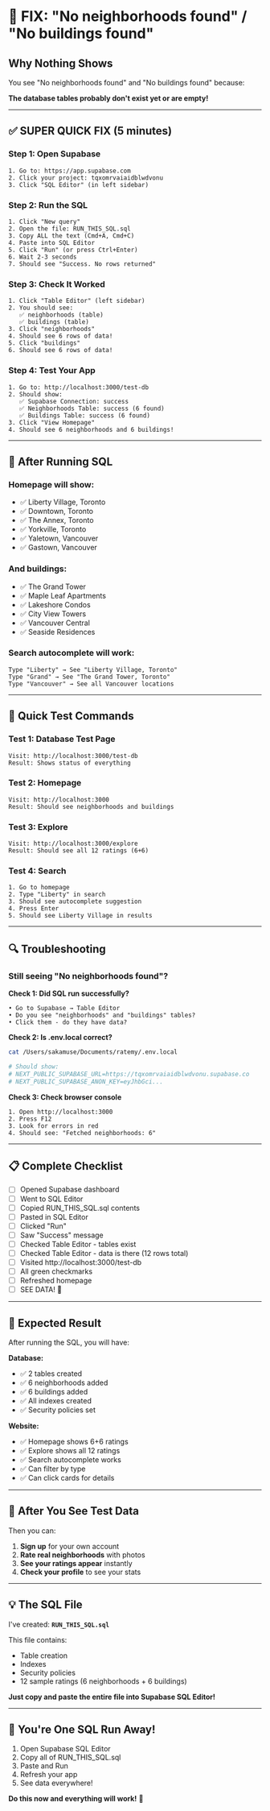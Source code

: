 # 🔧 FIX: "No neighborhoods found" / "No buildings found"

## Why Nothing Shows

You see "No neighborhoods found" and "No buildings found" because:

**The database tables probably don't exist yet or are empty!**

---

## ✅ SUPER QUICK FIX (5 minutes)

### Step 1: Open Supabase
```
1. Go to: https://app.supabase.com
2. Click your project: tqxomrvaiaidblwdvonu
3. Click "SQL Editor" (in left sidebar)
```

### Step 2: Run the SQL
```
1. Click "New query"
2. Open the file: RUN_THIS_SQL.sql
3. Copy ALL the text (Cmd+A, Cmd+C)
4. Paste into SQL Editor
5. Click "Run" (or press Ctrl+Enter)
6. Wait 2-3 seconds
7. Should see "Success. No rows returned"
```

### Step 3: Check It Worked
```
1. Click "Table Editor" (left sidebar)
2. You should see:
   ✅ neighborhoods (table)
   ✅ buildings (table)
3. Click "neighborhoods"
4. Should see 6 rows of data!
5. Click "buildings"
6. Should see 6 rows of data!
```

### Step 4: Test Your App
```
1. Go to: http://localhost:3000/test-db
2. Should show:
   ✅ Supabase Connection: success
   ✅ Neighborhoods Table: success (6 found)
   ✅ Buildings Table: success (6 found)
3. Click "View Homepage"
4. Should see 6 neighborhoods and 6 buildings!
```

---

## 🎯 After Running SQL

### Homepage will show:
- ✅ Liberty Village, Toronto
- ✅ Downtown, Toronto
- ✅ The Annex, Toronto
- ✅ Yorkville, Toronto
- ✅ Yaletown, Vancouver
- ✅ Gastown, Vancouver

### And buildings:
- ✅ The Grand Tower
- ✅ Maple Leaf Apartments
- ✅ Lakeshore Condos
- ✅ City View Towers
- ✅ Vancouver Central
- ✅ Seaside Residences

### Search autocomplete will work:
```
Type "Liberty" → See "Liberty Village, Toronto"
Type "Grand" → See "The Grand Tower, Toronto"
Type "Vancouver" → See all Vancouver locations
```

---

## 🧪 Quick Test Commands

### Test 1: Database Test Page
```
Visit: http://localhost:3000/test-db
Result: Shows status of everything
```

### Test 2: Homepage
```
Visit: http://localhost:3000
Result: Should see neighborhoods and buildings
```

### Test 3: Explore
```
Visit: http://localhost:3000/explore
Result: Should see all 12 ratings (6+6)
```

### Test 4: Search
```
1. Go to homepage
2. Type "Liberty" in search
3. Should see autocomplete suggestion
4. Press Enter
5. Should see Liberty Village in results
```

---

## 🔍 Troubleshooting

### Still seeing "No neighborhoods found"?

**Check 1: Did SQL run successfully?**
```
• Go to Supabase → Table Editor
• Do you see "neighborhoods" and "buildings" tables?
• Click them - do they have data?
```

**Check 2: Is .env.local correct?**
```bash
cat /Users/sakamuse/Documents/ratemy/.env.local

# Should show:
# NEXT_PUBLIC_SUPABASE_URL=https://tqxomrvaiaidblwdvonu.supabase.co
# NEXT_PUBLIC_SUPABASE_ANON_KEY=eyJhbGci...
```

**Check 3: Check browser console**
```
1. Open http://localhost:3000
2. Press F12
3. Look for errors in red
4. Should see: "Fetched neighborhoods: 6"
```

---

## 📋 Complete Checklist

- [ ] Opened Supabase dashboard
- [ ] Went to SQL Editor
- [ ] Copied RUN_THIS_SQL.sql contents
- [ ] Pasted in SQL Editor
- [ ] Clicked "Run"
- [ ] Saw "Success" message
- [ ] Checked Table Editor - tables exist
- [ ] Checked Table Editor - data is there (12 rows total)
- [ ] Visited http://localhost:3000/test-db
- [ ] All green checkmarks
- [ ] Refreshed homepage
- [ ] SEE DATA! 🎉

---

## 🎯 Expected Result

After running the SQL, you will have:

**Database:**
- ✅ 2 tables created
- ✅ 6 neighborhoods added
- ✅ 6 buildings added
- ✅ All indexes created
- ✅ Security policies set

**Website:**
- ✅ Homepage shows 6+6 ratings
- ✅ Explore shows all 12 ratings
- ✅ Search autocomplete works
- ✅ Can filter by type
- ✅ Can click cards for details

---

## 🚀 After You See Test Data

Then you can:
1. **Sign up** for your own account
2. **Rate real neighborhoods** with photos
3. **See your ratings appear** instantly
4. **Check your profile** to see your stats

---

## 💡 The SQL File

I've created: **`RUN_THIS_SQL.sql`**

This file contains:
- Table creation
- Indexes
- Security policies
- 12 sample ratings (6 neighborhoods + 6 buildings)

**Just copy and paste the entire file into Supabase SQL Editor!**

---

## 🎉 You're One SQL Run Away!

1. Open Supabase SQL Editor
2. Copy all of RUN_THIS_SQL.sql
3. Paste and Run
4. Refresh your app
5. See data everywhere!

**Do this now and everything will work!** 🚀

